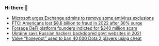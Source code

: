 ### Hi there 👋

<!--START_SECTION:feed-->
* [Microsoft urges Exchange admins to remove some antivirus exclusions](https://www.bleepingcomputer.com/news/security/microsoft-urges-exchange-admins-to-remove-some-antivirus-exclusions/)
* [FTC: Americans lost $8.8 billion to fraud in 2022 after 30% surge](https://www.bleepingcomputer.com/news/security/ftc-americans-lost-88-billion-to-fraud-in-2022-after-30-percent-surge/)
* [Forsage DeFi platform founders indicted for $340 million scam](https://www.bleepingcomputer.com/news/security/forsage-defi-platform-founders-indicted-for-340-million-scam/)
* [Ukraine says Russian hackers backdoored govt websites in 2021](https://www.bleepingcomputer.com/news/security/ukraine-says-russian-hackers-backdoored-govt-websites-in-2021/)
* [Valve “honeypot” used to ban 40,000 Dota 2 players using cheat](https://www.bleepingcomputer.com/news/security/valve-honeypot-used-to-ban-40-000-dota-2-players-using-cheat/)
<!--END_SECTION:feed-->

<!--
**frankenk/frankenk** is a ✨ _special_ ✨ repository because its `README.md` (this file) appears on your GitHub profile.

Here are some ideas to get you started:

- 🔭 I’m currently working on ...
- 🌱 I’m currently learning ...
- 👯 I’m looking to collaborate on ...
- 🤔 I’m looking for help with ...
- 💬 Ask me about ...
- 📫 How to reach me: ...
- 😄 Pronouns: ...
- ⚡ Fun fact: ...
-->



